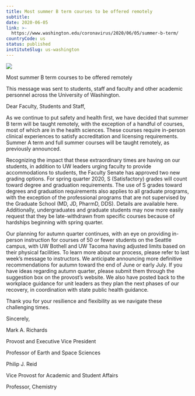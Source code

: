 ```yaml
---
title: Most summer B term courses to be offered remotely
subtitle: 
date: 2020-06-05
link: >-
  https://www.washington.edu/coronavirus/2020/06/05/summer-b-term/
countryCode: us
status: published
instituteSlug: us-washington
---
```

![](http://s3-us-west-2.amazonaws.com/uw-s3-cdn/wp-content/uploads/sites/10/2019/06/21094817/Univ-of-Washington_Memorial-Way.jpg)

Most summer B term courses to be offered remotely

This message was sent to students, staff and faculty and other academic personnel across the University of Washington.

Dear Faculty, Students and Staff,

As we continue to put safety and health first, we have decided that summer B term will be taught remotely, with the exception of a handful of courses, most of which are in the health sciences. These courses require in-person clinical experiences to satisfy accreditation and licensing requirements. Summer A term and full summer courses will be taught remotely, as previously announced.

Recognizing the impact that these extraordinary times are having on our students, in addition to UW leaders urging faculty to provide accommodations to students, the Faculty Senate has approved two new grading options. For spring quarter 2020, S (Satisfactory) grades will count toward degree and graduation requirements. The use of S grades toward degrees and graduation requirements also applies to all graduate programs, with the exception of the professional programs that are not supervised by the Graduate School (MD, JD, PharmD, DDS). Details are available here. Additionally, undergraduates and graduate students may now more easily request that they be late-withdrawn from specific courses because of hardships beginning with spring quarter.

Our planning for autumn quarter continues, with an eye on providing in-person instruction for courses of 50 or fewer students on the Seattle campus, with UW Bothell and UW Tacoma having adjusted limits based on their physical facilities. To learn more about our process, please refer to last week’s message to instructors. We anticipate announcing more definitive recommendations for autumn toward the end of June or early July. If you have ideas regarding autumn quarter, please submit them through the suggestion box on the provost’s website. We also have posted back to the workplace guidance for unit leaders as they plan the next phases of our recovery, in coordination with state public health guidance.

Thank you for your resilience and flexibility as we navigate these challenging times.

Sincerely,

Mark A. Richards

Provost and Executive Vice President

Professor of Earth and Space Sciences

Philip J. Reid

Vice Provost for Academic and Student Affairs

Professor, Chemistry